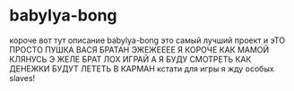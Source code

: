 # babylya-bong
короче вот тут описание babylya-bong это самый лучший проект и эТО ПРОСТО ПУШКА ВАСЯ БРАТАН ЭЖЕЖЕЕЕЕ Я КОРОЧЕ КАК МАМОЙ КЛЯНУСЬ Э ЖЕЛЕ БРАТ ЛОХ ИГРАЙ А Я БУДУ СМОТРЕТЬ КАК ДЕНЕЖКИ БУДУТ ЛЕТЕТЬ В КАРМАН
кстати для игры я жду особых slaves!
